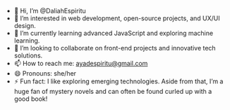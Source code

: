 - 👋 Hi, I’m @DaliahEspiritu
- 👀 I’m interested in web development, open-source projects, and UX/UI design.
- 🌱 I’m currently learning advanced JavaScript and exploring machine learning.
- 💞️ I’m looking to collaborate on  front-end projects and innovative tech solutions.
- 📫 How to reach me: ayadespiritu@gmail.com
- 😄 Pronouns: she/her
- ⚡ Fun fact: I like exploring emerging technologies. Aside from that, I’m a huge fan of mystery novels and can often be found curled up with a good book!



<!---
DaliahEspiritu/DaliahEspiritu is a ✨ special ✨ repository because its `README.md` (this file) appears on your GitHub profile.
You can click the Preview link to take a look at your changes.
--->
